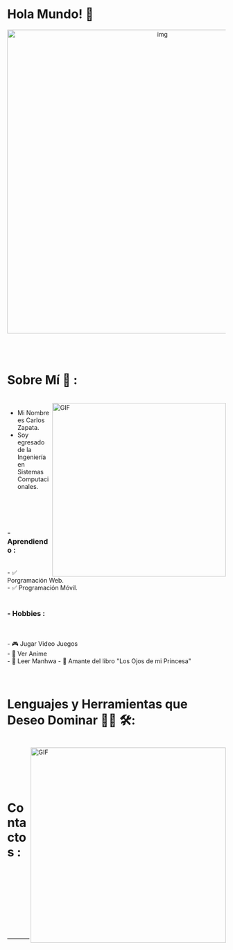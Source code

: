 # Hola Mundo! 👋

<div align="center">
<img hight="300" width="700" alt="img" align="center" src="https://github.com/EvilZeth/EvilZeth/blob/main/assets/banner/evilzeth.png?raw=true">
</div>

</br>
</br>
</br>


# Sobre Mí 💬 :
</br>

<img hight="200" width="400" alt="GIF" align="right" src="https://github.com/EvilZeth/EvilZeth/blob/main/assets/tecleo.gif?raw=true">

- Mi Nombre es Carlos Zapata.
- Soy egresado de la Ingeniería en Sistemas Computacionales.
</br>
</br>
</br>

### - Aprendiendo :
</br>
- ✅ Porgramación Web.
</br>
- ✅ Programación Móvil.
</br>
</br>


### - Hobbies : 
</br>
</br>
- 🎮 Jugar Video Juegos
</br>
- 👾 Ver Anime
</br>
- 🧐 Leer Manhwa
- 📘 Amante del libro "Los Ojos de mi Princesa"

</br>
</br>
</br>

# Lenguajes y Herramientas que Deseo Dominar 👨‍💻 🛠:
</br>

<img hight="320" width="450" align="right" alt="GIF" src="https://github.com/EvilZeth/EvilZeth/blob/main/assets/optimizando1.gif?raw=true">

</br>

<p align="center">


 
 
 
 
</p>
</br>
</br>
</br>



# Contactos :

<p>
 </br>
 </p>
 

</br>
</br>
</br>
</br>
</br>
</br>
</br>


*************

